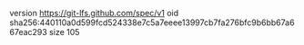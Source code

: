 version https://git-lfs.github.com/spec/v1
oid sha256:440110a0d599fcd524338e7c5a7eeee13997cb7fa276bfc9b6bb67a667eac293
size 105
